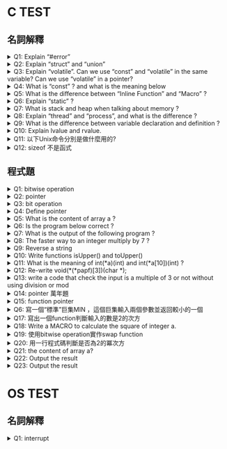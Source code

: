 # C TEST
## 名詞解釋
<details>
<summary>Q1: Explain “#error”</summary>

可以用來強制中斷編譯器並且輸出訊息，這是寫給編譯器看的，通常搭配 Cflag,CXXflag 使用，在編譯時中斷錯誤的流程。#error預處理程序指令用於指示錯誤。如果找到#error指令編譯器將發出致命錯誤，並且跳過進一步的編譯過程。
以下是在 glibc 中可見的範例
<pre><code>#if !defined(__cplusplus)
#error C++ compiler required.
#endif
</code></pre>
</details>

<details>
<summary>Q2: Explain “struct” and “union”</summary>
struct =
在 C 上
自訂一種資料型態裡面可以包含多種資料型態，並且會按照程式中定義時擺放的順序在內存中排序，按照宣告的順序擺放。編譯器會自動為struct的成員分配空間。
在 C++ 上 struct 被擴展到可以內建 method ，跟 class 的意義非常類似，只是繼承與存取權限預設皆為 public 相反的 class 預設為 private，以及 class 有 template 的擴充 struct 沒有

union 一種特殊的所有內容都從內存開頭開始存取的資料型態，並且他的大小由內部最大的那個資料型態來定義。會用同一個存儲空間，只能存儲最後一個成員訊息。只給其中一個成員給值而使用其他值就會壞掉

補充：
typedef:保留字。可以為資料型態建立別名。ex: typedef unsigned uint; typedef int (*CMP)(int,int)
enum: C語言提供自定型態為enum，是一組由識別字所代表的整數常數。除非特別指定，不然都是由0開始，接下來遞增1。ex: enum week{Sunday,Monday,Tuesday,Wednesday,Thursday,Friday,Saturday};

</details>

<details>
<summary>Q3: Explain “volatile”. Can we use “const” and “volatile” in the same variable? Can we use “volatile” in a pointer?</summary>
volatile 加在變數前面。是在指示編譯器每次對該變數進行存取時都要「立即更新」，不應該對其做任何最佳化。
因為有時候變數會先放在CPU register中沒被寫到mem裡，若有其他人要透過他反應便會壞掉。用volatile就可確保變數可以馬上反應
可以跟 const 合用，假設你要(監看)一個 CPU flag 時就是不錯的時機。


Extend

一個定義為 volatile 的變量是說這變量可能會被意想不到地改變（尤其在嵌入式系統），因此編譯器不會去假設這個變量的值了。精確地說就是，優化器不會將其優化，而是在用到這個變量時必須每次都重新讀取這個變量的值，不是使用保存在暫存器裡的備份。
下面是 volatile 變量的幾個例子︰
1. 並行設備的硬體暫存器 (如︰狀態暫存器)
2. 一個中斷服務子程序中會訪問到的非自動變數(Non-automatic variables)
3. 多執行緒中共享的變數
是的。一個例子是只讀的狀態寄存器（不應該被程式修改，但有可能被硬體修改，比如interrupt routine）。它是 volatile 因為它可能被意想不到地改變。它是 const 因為程序不應該試圖去修改它。
是的。比如當一個中斷服務的子程序修改一個指向buffer的pointer時。
</details>

<details>
<summary>Q4: What is “const” ? and what is the meaning below</summary>

const int a;

int const a;

const int *a;

int * const a;

int const * a const;

const 代表只可讀不可改。
1. 一個常數型整數
2. 同 1，一個常數型整數
3. 一個指向常數型整數的指標 (整型數不可修改，但指標可以)
4. 一個指向整數的常數型指標 (指標指向的整數可以修改，但指標不可修改)
5. 一個指向常數型整數的常數型指標 (指標指向的整數不可修改，同時指標也不可修改)
</details>

<details>
<summary>Q5: What is the difference between “Inline Function” and “Macro” ?</summary>
Macro是在預處理時直接單純的文字替換，inline function是在compile階段時，直接取代function。比較下面兩個例子：

inline寫法：
<pre><code>
inline int square(int x) {
    return x * x;
}
</code></pre>
output: SQUARE(3 + 2) → (3 + 2) * (3 + 2) = 25

Macro寫法：
<pre><code>
#define SQUARE(x) (x * x)
</code></pre>
output: SQUARE(3 + 2) → 3 + 2 * 3 + 2 = 11
</details>

<details>
<summary>Q6: Explain “static” ?</summary>
1. static 出現在變數前，且該變數宣告於函式中 (C/C++)：
局部變數加上 static 修飾後便不會因為離開可視範圍而消失。
2. static 出現在變數前，且該變數不是宣告於函式中(C/C++)：
讓變數只限定在該檔案內，而不是整個程式中（解決編譯時連結多個檔案造成相同變數名衝突）。
3. static 出現在類別的成員變數前 (C++ only)：
表示該變數不屬於某個類別實例，他屬於這個類別，所有以此類別生成出來的實例都共用這個變數。
4. static 出現在類別的成員函式之前 (C++ only)：
表示該函式不屬於某個類別實例，他屬於這個類別，所有以此類別生成出來的實例都共用這個函式（即便我們沒有產生實例出來，我們也隨時可以取用這個函式）

[Reference](https://medium.com/@alan81920/c-c-%E4%B8%AD%E7%9A%84-static-extern-%E7%9A%84%E8%AE%8A%E6%95%B8-9b42d000688f)
</details>

<details>
<summary>Q7: What is stack and heap when talking about memory ?</summary>
Stack: allocated by compiler, store function parameters and local variables
    
1. very fast access
2. don't have to explicitly de-allocate variables
3. space is managed efficiently by CPU, memory will not become fragmented
4. local variables only
5. limit on stack size (OS-dependent)
6. variables cannot be resized

   
Heap: allocated by programmer
1. variables can be accessed globally
2. no limit on memory size
3. (relatively) slower access
4. no guaranteed efficient use of space, memory may become fragmented
5. you must manage memory (you're in charge of allocating and freeing variables) or memory leakage will happen
6. variables can be resized using realloc()

   
Static: store global variable and static variable (initialized when process starts)
Literal Constant: store comments (text)
</details>

<details>
<summary>Q8: Explain “thread” and “process”, and what is the difference ? </summary>
Process: an executing instance of an program. Process takes more time to terminate and it is isolated means it does not share memory with any other process.

Thread: a path of execution within a process. Thread takes less time to terminate as compared to process and like process threads do not isolate. They share memory with other threads.


The typical difference is that threads (of the same process) run in a shared memory space, while processes run in separate memory spaces.
[Reference](https://pediaa.com/difference-between-process-and-thread/)
</details>

<details>
<summary>Q9: What is the difference between variable declaration and definition ?</summary>
A declaration provides basic attributes of a symbol: its type and name. 
    
A definition provides all of the details of that symbol.
</details>

<details>
<summary>Q10: Explain lvalue and rvalue.</summary>
value 指 等號的左值
rvalue 指 等號的右值

lvalue 是一個物件的保存在單一運算式之外的物件
rvalue 是一個物件在某個時間單位的結果

++c 是lvalue
c++ 是rvalue
</details>
<details>
<summary>Q11: 以下Unix命令分別是做什麼用的?</summary>

    1. chmod: 更改存取權限

    2. who: 显示当前登录系统的用户

    3. which: 查看可执行文件的位置

    4. echo: 顯示訊息

    5. whereis - 查看文件的位置

    6. locate - 配合数据库查看文件位置
  
    7. find - 实际搜寻硬盘查询文件名称

</details>

<details>
<summary>Q12: sizeof 不是函式</summary>
    
sizeof 不是函式，不會在執行時計算變數或型別的值，而是在編譯時，所有的 sizeof 都被具體的值替換。

<pre><code>
double f(){
  printf("Come into Double f...\n");
  return 0.0;
}

int main(){
  int var=0;
  int size=sizeof(var++);  //sizeof(var++)在編譯時會直接被替換++不會執行
  printf("var = %d, size = %d\n", var, size);
  size = sizeof(f());
  printf("size = %d\n", size);
  return 0;
}

</code></pre>

##output
var = 0, size = 4
size = 8


常見考題

    64bit
    sizeof(string)          = 8
    sizeof(char)         = 1
    sizeof(p)            = 8
    sizeof(short)        = 2
    sizeof(int)          = 4
    sizeof(long)         = 8
    sizeof(long long)    = 8
    sizeof(size_t)       = 8
    sizeof(double)       = 8
    sizeof(long double)  = 16
    32bit
    sizeof(string)          = 4
    sizeof(char)         = 1
    sizeof(p)            = 4  //指標
    sizeof(short)        = 2
    sizeof(int)          = 4  //怕因環境影響程式,絕大多數64,32的編譯器是一樣大
    sizeof(long)         = 4      
    sizeof(long long)    = 8
    sizeof(size_t)       = 4
    sizeof(double)       = 8
    sizeof(long double)  = 12    //看作long+double = 4 + 8 =12
    
</details>

## 程式題
<details>
<summary>Q1: bitwise operation</summary>
unsigned long v1 = 0x 00001111;
  
unsigned long v2 = 0x 00001202;

unsigned long v;

v = v1&(~v2); ......1

v = v | v2;.........2

ask: the value of v?

記得先轉成2進位再做 bit operation

ANS. (1) v = 0x00000111 (2) v = 0x00001313

</details>

<details>
<summary>Q2: pointer</summary>
int a[5] ={1,2,3,4,5};
  
int *p = (int *)(&a+1);

ask: the value of *(a+1), (*p-1)?

ANS:

(&a+1) = undefine

*(a+1) = 2

(*p-1) = 0

(這邊答案似乎有誤, (*p-1)應為undefined
</details>
<details>
<summary>Q3: bit operation</summary>
  
a) set the specific bit
  
b) clear the specific bit

c) inverse the specific bit (0->1; 1->0)

Ans:

Modify by define:

#define setBit(x,n) (x|= (1<<n))
                              
#define clearBit(x,n) (x&= ~(1<<n))
                              
#define inverseBit(x,n) (x^= (1<<n))

Modify by function:

1. void setBit(int &a, b) { a |= (0x1<<b); }

2. void clearBit3(int &a, b) { a &= ~(0x1<<b); }

3. void inverseBit(int &a, b) { a ^= (0x1<<b); }
</details>

<details>
<summary>Q4: Define pointer</summary>

1. An integer
2. A pointer to an integer
3. A pointer to a pointer to an integer
4. An array of 10 integers
5. An array of 10 pointers to integers
6. A pointer to an array of 10 integers
7. A pointer to a function that takes an integer as an argument and returns an integer
8. An array of 10 pointers to integers



An array of ten pointers to functions that take an integer argument and return an integer

1. int a
2. int *a
3. int **a
4. int a[10]
5. int *a[10]
6. int (*a)[10]
7. int (*a)(int)
8. int (*a[10])(int)
</details>

<details>
<summary>Q5: What is the content of array a ?</summary>
int a[] = {6, 7, 8, 9, 10};

int *p = a;

*(p++) += 123;

*(++p) += 123;

ANS: {129, 7, 131, 9, 10}

</details>

<details>
<summary>Q6: Is the program below correct ?</summary>
unsigned int zero = 0;

unsigned int compzero = 0xFFFF; /*1’s complement of zero */

對于一個整數型不是16位元的處理器為說，上面的程式碼是不正確的。應編寫如下︰ unsigned int compzero = ~0;
</details>

<details>
<summary>Q7: What is the output of the following program ?</summary>
<pre><code>
void foo(void) {
unsigned int a = 6;
    int b = -20;
    (a + b > 6) ? puts(“> 6”) : puts(“<= 6”);
}
</code></pre>

當表達式中存在有符號類型和無符號類型（unsigned）時所有的操作數都自動轉換為無符號類型。因此-20變成了一個非常大的正整數，所以該表達式計算出的結果大于6。
</details>
<details>
<summary>Q8: The faster way to an integer multiply by 7 ?</summary>
i = (i << 2) + (i << 1) + (i << 0)

i = (i << 3)-i
</details>

<details>
<summary>Q9: Reverse a string</summary>
<pre><code>
void reverseStr(string& str) {
    int n = str.length();
    for (int i = 0; i < n / 2; i++)
        swap(str[i], str[n - i - 1]);
}
</code>
</pre>
</details>

<details>
<summary>Q10: Write functions isUpper() and toUpper()</summary>
<pre><code>
bool isUpper(int ch) {
    return (ch >= 'A' && ch <= 'Z');
}
int toUpper(int ch) { 
    if (isUpper(ch))
        return ch;
    else 
        return (ch + 'A' - 'a');
}
</code></pre>
</details>

<details>
<summary>Q11: What is the meaning of int(*a)(int) and int(*a[10])(int) ?</summary>
A pointer to a function that takes an integer argument and returns an integer.

An array of 10 pointers to functions that take an integer argument and return an integer.
</details>

<details>
<summary>Q12: Re-write void(*(*papf)[3])(char *);</summary>
Re-write void(*(*papf)[3])(char *);
    
typedef__________;
    
pf(*papf)[3];

Ans:

void (*pf) (char *)

-> typedef void(*pf)(char *);
</details>
<details>
<summary>Q13: write a code that check the input is a multiple of 3 or not without using division or mod</summary>
<pre><code>
//這個是剛好用 3 的特性來解
int divide3(int a){
    int ans = 0;
    while(a){
        ans += a&1;
        a>>=1;
        ans -= a&1;
        a>>=1;
    }
    return !(ans);
}

///通用算法(This can be used for any number)
/*
set Number = abcde(2進位)
abcde = abc<<2 + de
      = abc*(4) + de
      = abc(*3) + (abc + de)
任何數字都可以用類似的方式拆出用 &跟<<完成的判斷 
*/    
      
int isMult3(unsigned int n)
{
    if ( n == 0 || n == 3 )    
        return 1;
    if ( n < 3 ) 
        return 0;
    n = (n >> 2) + (n & 3);
    /* Recursive call till you get nor a special terminate condition */
    return(isMult3(n));
}
</code></pre>
</details>
<details>
<summary>Q14: pointer 萬年題</summary>
<pre><code>
int a[5]={1,2,3,4,5};
int *p=a;
*(p++)+=123;
*(++p)+=123;
</code></code></pre>

請問a陣列的每個值為何?

Ans:
萬年面試題目

124 2 126 4 5
</details>

<details>
<summary>Q15: function pointer</summary>
<pre><code>
extern void func1(void);
extern void func2(void);
extern void func3(void);
extern void func4(void);
extern void func5(void);

void main(int n)
{
   if n==1 execute func1;
   if n==2 execute func2;
   if n==3 execute func3;
   if n==4 execute func4;
   if n==5 execute func5;
}
</code></pre>

保證 n 一定是上面五個數字之一

不能用if 和 switch case , 請用你認為最快的方法實作main
<pre><code>
void (*fp[5]) ();
fp[0] = func1;
fp[1] = func2;
fp[2] = func3;
fp[3] = func4;
fp[4] = func5;
fp[n-1]();
</code></pre>
</details>

<details>
<summary>Q6: 寫一個“標準”巨集MIN ，這個巨集輸入兩個參數並返回較小的一個</summary>
#define min(a,b) ((a)<(b)?(a):(b))
</details>

<details>
<summary>Q17: 寫出一個function判斷輸入的數是2的次方</summary>
<pre><code>
inline int define2N(int n){
    return (!(n&n-1) && n!=0)
}
</code></pre>
</details>
<details>
<summary>Q18: Write a MACRO to calculate the square of integer a.</summary>
#define sqare(x) ((x)*(x))
</details>

<details>
<summary>Q19: 使用bitwise operation實作swap function</summary>
<pre><code>
void swap(int *a, int *b)
{
    *a = *a ^ *b;
    *b = *a ^ *b;
    *a = *a ^ *b;
}
</code></pre>
</details>

<details>
<summary>Q20: 用一行程式碼判斷是否為2的冪次方</summary>

Ans: return N>0 && (N&(N-1)) == 0
</details>

<details>
<summary>Q21:  the content of array a?</summary>
Int a[] = {6, 7, 8, 9, 10};

Int *p=a;

*(p++)+=123;

*(++p)+=123;
Ans:a[] = {129, 7, 131, 9, 10} (這題考運算子的優先順序)
</details>
<details>
<summary>Q22: Output the result</summary>
<pre><code>
int fun(int x)
{
    int count = 0;
    while(x){
        count++;
        x = x & (x-1)
    }
    return count
}

fun(456) + fun(123) + fun(789) = ? (15)
</code></pre>
Ans: 4 + 6 + 5 = 15 (計算輸入進來的數字，其二進位表示有幾個1)
</details>

<details>
<summary>Q23: Output the result</summary>
<pre><code>
#define INC(x) x*=2; x+=1

int main()
{
    int i, j;
    for (i = 0, j = 1; i < 5; i++)
    INC(j);
    printf("j = %d\n", j);
}
</code></pre>
求J輸出值是多少?
Ans: 2 (玄機在for迴圈沒有括號)
</details>

# OS TEST
## 名詞解釋
<details>
<summary>Q1: interrupt</summary>

</details>
